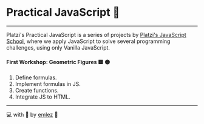 # Practical JavaScript 💛

---

Platzi's Practical JavaScript is a series of projects by [Platzi's JavaScript School](https://platzi.com/escuela-javascript/), where we apply JavaScript to solve several programming challenges, using only Vanilla JavaScript.

#### First Workshop: Geometric Figures 🟨 🟡

1. Define formulas.
2. Implement formulas in JS.
3. Create functions.
4. Integrate JS to HTML.

---

💻 with 💜 by [emlez](https://github.com/emlez) 🔰
